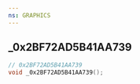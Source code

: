 ```yaml
---
ns: GRAPHICS
---
```

## _0x2BF72AD5B41AA739

```c
// 0x2BF72AD5B41AA739
void _0x2BF72AD5B41AA739();
```


